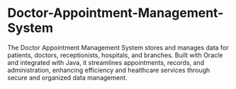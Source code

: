 # Doctor-Appointment-Management-System
The Doctor Appointment Management System stores and manages data for patients, doctors, receptionists, hospitals, and branches. Built with Oracle and integrated with Java, it streamlines appointments, records, and administration, enhancing efficiency and healthcare services through secure and organized data management.

